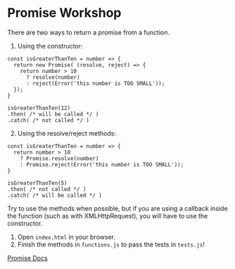 # Promise Workshop

There are two ways to return a promise from a function.

1. Using the constructor:
```
const isGreaterThanTen = number => {
  return new Promise( (resolve, reject) => {
    return number > 10
      ? resolve(number)
      : reject(Error('this number is TOO SMALL'));
  });
}

isGreaterThanTen(12)
.then( /* will be called */ )
.catch( /* not called */ )
```

2. Using the resolve/reject methods:
```
const isGreaterThanTen = number => {
  return number > 10
    ? Promise.resolve(number)
    : Promise.reject(Error('this number is TOO SMALL'));
}

isGreaterThanTen(5)
.then( /* not called */ )
.catch( /* will be called */ )
```

Try to use the methods when possible, but if you are using a callback inside the function (such as with XMLHttpRequest), you will have to use the constructor.


1. Open `index.html` in your browser.
2. Finish the methods in `functions.js` to pass the tests in `tests.js`!

[Promise Docs](https://developer.mozilla.org/en/docs/Web/JavaScript/Reference/Global_Objects/Promise)
